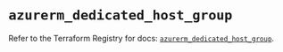 # `azurerm_dedicated_host_group`

Refer to the Terraform Registry for docs: [`azurerm_dedicated_host_group`](https://registry.terraform.io/providers/hashicorp/azurerm/4.25.0/docs/resources/dedicated_host_group).
